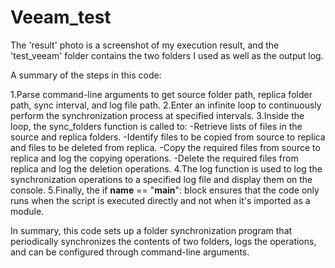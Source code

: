 # Veeam_test

The 'result' photo is a screenshot of my execution result, and the 'test_veeam' folder contains the two folders I used as well as the output log.


A summary of the steps in this code:

1.Parse command-line arguments to get source folder path, replica folder path, sync interval, and log file path.
2.Enter an infinite loop to continuously perform the synchronization process at specified intervals.
3.Inside the loop, the sync_folders function is called to:
  -Retrieve lists of files in the source and replica folders.
  -Identify files to be copied from source to replica and files to be deleted from replica.
  -Copy the required files from source to replica and log the copying operations.
  -Delete the required files from replica and log the deletion operations.
4.The log function is used to log the synchronization operations to a specified log file and display them on the console.
5.Finally, the if __name__ == "__main__": block ensures that the code only runs when the script is executed directly and not when it's imported as a module.

In summary, this code sets up a folder synchronization program that periodically synchronizes the contents of two folders, logs the operations, and can be configured through command-line arguments.
